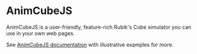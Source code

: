 # AnimCubeJS
AnimCubeJS is a user-friendly, feature-rich Rubik's Cube simulator you can use in your own web pages. 

See [AnimCubeJS documentation](https://cubing.github.io/AnimCubeJS/animcubejs.html) with illustrative examples for more.

